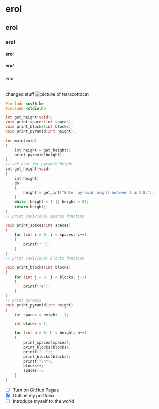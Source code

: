 # erol
## erol
### erol
#### erol
##### erol
###### erol
changed stuff
![picture of terracottocat](https://octodex.github.com/images/Terracottocat_Single.png)
``` c
#include <cs50.h>
#include <stdio.h>

int get_height(void);
void print_spaces(int spaces);
void print_blocks(int blocks);
void print_pyramid(int height);

int main(void)
{
    int height = get_height();
    print_pyramid(height);
}
// ask user for pyramid height
int get_height(void)
{
    int height;
    do
    {
        height = get_int("Enter pyramid height between 1 and 8:");
    }
    while (height < 1 || height > 8);
    return height;
}
// print individual spaces function

void print_spaces(int spaces)
{
    for (int i = 0; i < spaces; i++)
    {
        printf(" ");
    }
}
// print individual blocks function

void print_blocks(int blocks)
{
    for (int j = 0; j < blocks; j++)
    {
        printf("#");
    }
}
// print pyramid
void print_pyramid(int height)
{
    int spaces = height - 1;

    int blocks = 1;

    for (int h = 0; h < height; h++)
    {
        print_spaces(spaces);
        print_blocks(blocks);
        printf("  ");
        print_blocks(blocks);
        printf("\n");
        blocks++;
        spaces--;
    }
}
```

- [ ] Turn on GitHub Pages
- [x] Outline my portfolio
- [ ] Introduce myself to the world
